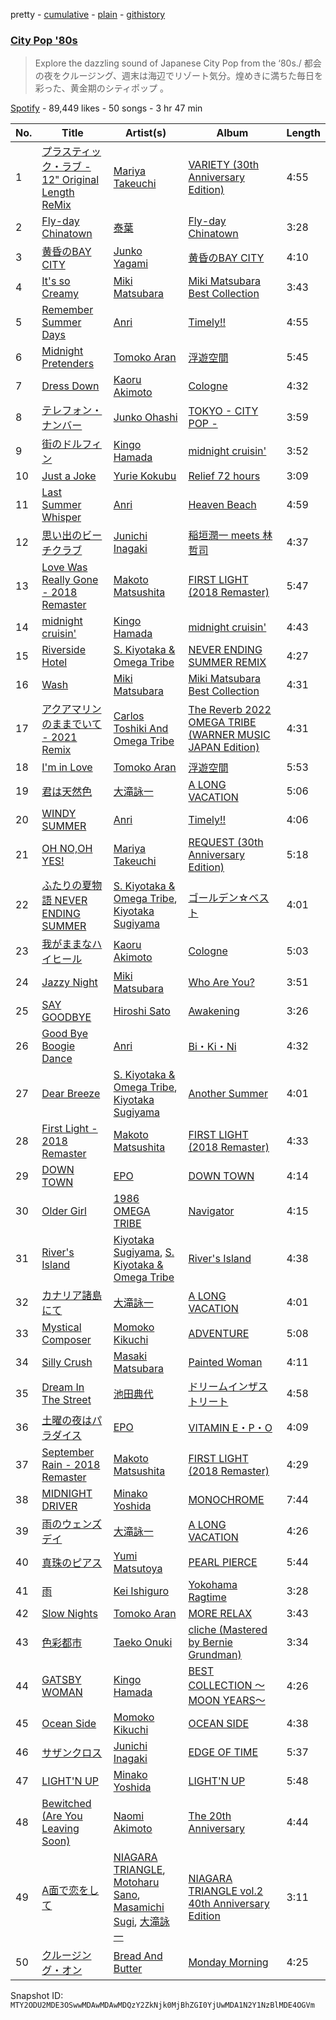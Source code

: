 pretty - [cumulative](/playlists/cumulative/37i9dQZF1DWW28hvtiO3j9.md) - [plain](/playlists/plain/37i9dQZF1DWW28hvtiO3j9) - [githistory](https://github.githistory.xyz/mackorone/spotify-playlist-archive/blob/main/playlists/plain/37i9dQZF1DWW28hvtiO3j9)

### [City Pop '80s](https://open.spotify.com/playlist/37i9dQZF1DWW28hvtiO3j9)

> Explore the dazzling sound of Japanese City Pop from the ‘80s./ 都会の夜をクルージング、週末は海辺でリゾート気分。煌めきに満ちた毎日を彩った、黄金期のシティポップ 。

[Spotify](https://open.spotify.com/user/spotify) - 89,449 likes - 50 songs - 3 hr 47 min

| No. | Title | Artist(s) | Album | Length |
|---|---|---|---|---|
| 1 | [プラスティック・ラブ \- 12" Original Length ReMix](https://open.spotify.com/track/6FhRpVWOtflqDk2UjWMY2N) | [Mariya Takeuchi](https://open.spotify.com/artist/3WwGRA2o4Ux1RRMYaYDh7N) | [VARIETY \(30th Anniversary Edition\)](https://open.spotify.com/album/3CBcuIFKPBBTHy7wLfGudH) | 4:55 |
| 2 | [Fly\-day Chinatown](https://open.spotify.com/track/2uXlHiOE4o5xHOCiob8DKn) | [泰葉](https://open.spotify.com/artist/0W2BSNBblzlWTk4bD2A9uR) | [Fly\-day Chinatown](https://open.spotify.com/album/0dO2tsQmsZzsPnR9qDWTlP) | 3:28 |
| 3 | [黄昏のBAY CITY](https://open.spotify.com/track/4wUQvovMEkByMvZNCecZ9v) | [Junko Yagami](https://open.spotify.com/artist/6ooFYQBSq3sFEipwHfw5gr) | [黄昏のBAY CITY](https://open.spotify.com/album/6g5sC7rh7k1haRFu8VGbrt) | 4:10 |
| 4 | [It's so Creamy](https://open.spotify.com/track/5wxTRe4L7bdHyrF3Nm11lO) | [Miki Matsubara](https://open.spotify.com/artist/4hUmsYcvD8C5zuVSP93jb1) | [Miki Matsubara Best Collection](https://open.spotify.com/album/1ANaxJNBcbOvvycNL4MCL5) | 3:43 |
| 5 | [Remember Summer Days](https://open.spotify.com/track/1qUo7d5lAOclNVbTUY0A2R) | [Anri](https://open.spotify.com/artist/0xGtOrmB2hnrNRLG3vhpSo) | [Timely!!](https://open.spotify.com/album/3OvZYx7AAGplmJjwD29JiV) | 4:55 |
| 6 | [Midnight Pretenders](https://open.spotify.com/track/0JUWF44gfMszGNhjCF7Ufs) | [Tomoko Aran](https://open.spotify.com/artist/2flF63KTodI9rSqbP5gCnp) | [浮遊空間](https://open.spotify.com/album/7fa6VpNPvW2DVbtohJ0x44) | 5:45 |
| 7 | [Dress Down](https://open.spotify.com/track/4M9Op6UQ36mhtjMBuevRYN) | [Kaoru Akimoto](https://open.spotify.com/artist/4LUn6its1opwPzxJC1RM72) | [Cologne](https://open.spotify.com/album/5uEl2mEcKfGMij4tpMT164) | 4:32 |
| 8 | [テレフォン・ナンバー](https://open.spotify.com/track/5SxrdeIHki6FmlsKj2m8mY) | [Junko Ohashi](https://open.spotify.com/artist/7rGbODPTIVjzn3CTR6RCzE) | [TOKYO \- CITY POP \-](https://open.spotify.com/album/4xP3ejIHNS3OPGHfSIrevD) | 3:59 |
| 9 | [街のドルフィン](https://open.spotify.com/track/5w6EvyvomUSWsF430iixmc) | [Kingo Hamada](https://open.spotify.com/artist/2FdiOm1d5IVBdLlobhzlTF) | [midnight cruisin'](https://open.spotify.com/album/30lgWjklkY1TOx7EdiGYlq) | 3:52 |
| 10 | [Just a Joke](https://open.spotify.com/track/1dLeSutde2Nt4DIWaLKxXO) | [Yurie Kokubu](https://open.spotify.com/artist/1TnNKsMdzxwBiHkde10tPX) | [Relief 72 hours](https://open.spotify.com/album/6Flte85iZhB31faD8mWRl5) | 3:09 |
| 11 | [Last Summer Whisper](https://open.spotify.com/track/38LUbz74v3nmP8x0efElw2) | [Anri](https://open.spotify.com/artist/0xGtOrmB2hnrNRLG3vhpSo) | [Heaven Beach](https://open.spotify.com/album/74XLaVRIeHY51nuXcC5RuS) | 4:59 |
| 12 | [思い出のビーチクラブ](https://open.spotify.com/track/6ynyyNv3m9ghqePgtDUQCE) | [Junichi Inagaki](https://open.spotify.com/artist/7tZ4vIF5bfR7cI1VOVPvpy) | [稲垣潤一 meets 林哲司](https://open.spotify.com/album/7AVLTM7be4utQhJ3yPBc89) | 4:37 |
| 13 | [Love Was Really Gone \- 2018 Remaster](https://open.spotify.com/track/2aaOJJd2fBkd4es7vI2h2a) | [Makoto Matsushita](https://open.spotify.com/artist/5qm3bAgsYq5aBOymqkM4gG) | [FIRST LIGHT \(2018 Remaster\)](https://open.spotify.com/album/6iHAKqapZLwgw9yIrVgsUT) | 5:47 |
| 14 | [midnight cruisin'](https://open.spotify.com/track/37NPLfEZQQ0rZTa9SRqWBL) | [Kingo Hamada](https://open.spotify.com/artist/2FdiOm1d5IVBdLlobhzlTF) | [midnight cruisin'](https://open.spotify.com/album/30lgWjklkY1TOx7EdiGYlq) | 4:43 |
| 15 | [Riverside Hotel](https://open.spotify.com/track/1XNCDQ5vKH9Am4d2LiWYzI) | [S\. Kiyotaka & Omega Tribe](https://open.spotify.com/artist/7bG2PIfT22HGxisl6LAohx) | [NEVER ENDING SUMMER REMIX](https://open.spotify.com/album/0ZbNM7icPjo2rt0l56xGWW) | 4:27 |
| 16 | [Wash](https://open.spotify.com/track/0M9q4H3pQaoNUgBXZj34U1) | [Miki Matsubara](https://open.spotify.com/artist/4hUmsYcvD8C5zuVSP93jb1) | [Miki Matsubara Best Collection](https://open.spotify.com/album/1ANaxJNBcbOvvycNL4MCL5) | 4:31 |
| 17 | [アクアマリンのままでいて \- 2021 Remix](https://open.spotify.com/track/3lIgUSh6MzLR0x6jg6EMlZ) | [Carlos Toshiki And Omega Tribe](https://open.spotify.com/artist/3ZSJOcGvaMOI6Op3PYpMM9) | [The Reverb 2022 OMEGA TRIBE \(WARNER MUSIC JAPAN Edition\)](https://open.spotify.com/album/36gn7tmmZceCd3SxHLBrg5) | 4:31 |
| 18 | [I'm in Love](https://open.spotify.com/track/5RSpR665UGsu1FFEq1pG8R) | [Tomoko Aran](https://open.spotify.com/artist/2flF63KTodI9rSqbP5gCnp) | [浮遊空間](https://open.spotify.com/album/7fa6VpNPvW2DVbtohJ0x44) | 5:53 |
| 19 | [君は天然色](https://open.spotify.com/track/0LyR8MZT3A2tp58dgHeNhB) | [大滝詠一](https://open.spotify.com/artist/0cFJWqLH2LZPzuTGS1ljV0) | [A LONG VACATION](https://open.spotify.com/album/3eUV7xEoXqQb43ek7Db04H) | 5:06 |
| 20 | [WINDY SUMMER](https://open.spotify.com/track/7fgmo2cHGzWLexkRhBeECj) | [Anri](https://open.spotify.com/artist/0xGtOrmB2hnrNRLG3vhpSo) | [Timely!!](https://open.spotify.com/album/3OvZYx7AAGplmJjwD29JiV) | 4:06 |
| 21 | [OH NO,OH YES!](https://open.spotify.com/track/7hT9QzdqxxoWB0JtCGuCnD) | [Mariya Takeuchi](https://open.spotify.com/artist/3WwGRA2o4Ux1RRMYaYDh7N) | [REQUEST \(30th Anniversary Edition\)](https://open.spotify.com/album/4IjRikscB01fLT0BtKT5g5) | 5:18 |
| 22 | [ふたりの夏物語 NEVER ENDING SUMMER](https://open.spotify.com/track/1HDqBV6gWeqFStJHLmPjh4) | [S\. Kiyotaka & Omega Tribe](https://open.spotify.com/artist/7bG2PIfT22HGxisl6LAohx), [Kiyotaka Sugiyama](https://open.spotify.com/artist/5Zc8dRhik5WK1nxjzcqwfC) | [ゴールデン☆ベスト](https://open.spotify.com/album/3Vq6k1RTSR7NydAR6AoDw6) | 4:01 |
| 23 | [我がままなハイヒール](https://open.spotify.com/track/0SNdUPM8z7PlBlN3pyqVjB) | [Kaoru Akimoto](https://open.spotify.com/artist/4LUn6its1opwPzxJC1RM72) | [Cologne](https://open.spotify.com/album/5uEl2mEcKfGMij4tpMT164) | 5:03 |
| 24 | [Jazzy Night](https://open.spotify.com/track/2CzYHourfYD0fQBaBHgCNS) | [Miki Matsubara](https://open.spotify.com/artist/4hUmsYcvD8C5zuVSP93jb1) | [Who Are You?](https://open.spotify.com/album/64RtMrgkknSMaWhA8J2mDD) | 3:51 |
| 25 | [SAY GOODBYE](https://open.spotify.com/track/439YMLXTadwJM1AunVQf1V) | [Hiroshi Sato](https://open.spotify.com/artist/71uGKB11tJQ1uuLLppcHDj) | [Awakening](https://open.spotify.com/album/0bBj6hYg0NLPJtiQlKXNRd) | 3:26 |
| 26 | [Good Bye Boogie Dance](https://open.spotify.com/track/5LZja1KAke25BqjsidAcsq) | [Anri](https://open.spotify.com/artist/0xGtOrmB2hnrNRLG3vhpSo) | [Bi・Ki・Ni](https://open.spotify.com/album/2ygK2uxtgO5sTZFs3ye1GT) | 4:32 |
| 27 | [Dear Breeze](https://open.spotify.com/track/0DCzMvkONMvWDiOtVzyRUX) | [S\. Kiyotaka & Omega Tribe](https://open.spotify.com/artist/7bG2PIfT22HGxisl6LAohx), [Kiyotaka Sugiyama](https://open.spotify.com/artist/5Zc8dRhik5WK1nxjzcqwfC) | [Another Summer](https://open.spotify.com/album/1ZluSoV6IVEiQxEfrnIYBB) | 4:01 |
| 28 | [First Light \- 2018 Remaster](https://open.spotify.com/track/5Dra6dW1mc7BOh833TDowz) | [Makoto Matsushita](https://open.spotify.com/artist/5qm3bAgsYq5aBOymqkM4gG) | [FIRST LIGHT \(2018 Remaster\)](https://open.spotify.com/album/6iHAKqapZLwgw9yIrVgsUT) | 4:33 |
| 29 | [DOWN TOWN](https://open.spotify.com/track/1ieDsFmQ8UOXyB0ewolkXH) | [EPO](https://open.spotify.com/artist/0KigzYQAy5EpdIc9g7szPv) | [DOWN TOWN](https://open.spotify.com/album/1N1eSro0gsmLBiQgVS7QBc) | 4:14 |
| 30 | [Older Girl](https://open.spotify.com/track/6oGLKGeI4tM4jaVWe9sBoF) | [1986 OMEGA TRIBE](https://open.spotify.com/artist/0ECegKslGWO6zz3XzTyIwQ) | [Navigator](https://open.spotify.com/album/4dDdb8mXZgAcw6QAO6oKc9) | 4:15 |
| 31 | [River's Island](https://open.spotify.com/track/22p7tgi6cFVBaH7vAbgcUY) | [Kiyotaka Sugiyama](https://open.spotify.com/artist/5Zc8dRhik5WK1nxjzcqwfC), [S\. Kiyotaka & Omega Tribe](https://open.spotify.com/artist/7bG2PIfT22HGxisl6LAohx) | [River's Island](https://open.spotify.com/album/6HM0SPu1eIv721SbsO8l3o) | 4:38 |
| 32 | [カナリア諸島にて](https://open.spotify.com/track/38XNkVwthnLAUH2RmoKCz3) | [大滝詠一](https://open.spotify.com/artist/0cFJWqLH2LZPzuTGS1ljV0) | [A LONG VACATION](https://open.spotify.com/album/3eUV7xEoXqQb43ek7Db04H) | 4:01 |
| 33 | [Mystical Composer](https://open.spotify.com/track/0eikLFcQlkRvxvNIQmf5ec) | [Momoko Kikuchi](https://open.spotify.com/artist/0gT302jqzDIhNWY8YpzDCs) | [ADVENTURE](https://open.spotify.com/album/1VBTH11KSAOmymdocgM4qR) | 5:08 |
| 34 | [Silly Crush](https://open.spotify.com/track/44MAe7e2MbOPLnP3XWC8ie) | [Masaki Matsubara](https://open.spotify.com/artist/5pDFSAj0BZHUN8Uw2C5VhA) | [Painted Woman](https://open.spotify.com/album/0mZOYr5JOK30XDTzaYSQFw) | 4:11 |
| 35 | [Dream In The Street](https://open.spotify.com/track/1SmMLu0AFRNt2V83d12C2s) | [池田典代](https://open.spotify.com/artist/5FlsplkyPTzOB2aWgz2X1M) | [ドリームインザストリート](https://open.spotify.com/album/1PiaTy82mFLT9PTj2GsLuH) | 4:58 |
| 36 | [土曜の夜はパラダイス](https://open.spotify.com/track/0nS9XbCc736b2TIXOdrkNe) | [EPO](https://open.spotify.com/artist/0KigzYQAy5EpdIc9g7szPv) | [VITAMIN E・P・O](https://open.spotify.com/album/6IpND4kv199toWznRRTqrW) | 4:09 |
| 37 | [September Rain \- 2018 Remaster](https://open.spotify.com/track/25z4QmWYR2stp1xbVcG51J) | [Makoto Matsushita](https://open.spotify.com/artist/5qm3bAgsYq5aBOymqkM4gG) | [FIRST LIGHT \(2018 Remaster\)](https://open.spotify.com/album/6iHAKqapZLwgw9yIrVgsUT) | 4:29 |
| 38 | [MIDNIGHT DRIVER](https://open.spotify.com/track/2wKsVeNrzorCLCix24ljAU) | [Minako Yoshida](https://open.spotify.com/artist/5vYmBw71RC0kABACDCq4Zi) | [MONOCHROME](https://open.spotify.com/album/3jaNik4jYyepujb5xplAYo) | 7:44 |
| 39 | [雨のウェンズデイ](https://open.spotify.com/track/05cPxtumQhtpLhPBnnCf3x) | [大滝詠一](https://open.spotify.com/artist/0cFJWqLH2LZPzuTGS1ljV0) | [A LONG VACATION](https://open.spotify.com/album/3eUV7xEoXqQb43ek7Db04H) | 4:26 |
| 40 | [真珠のピアス](https://open.spotify.com/track/6D51xQYMQkh6LFOFlp3Gad) | [Yumi Matsutoya](https://open.spotify.com/artist/1LQQtqc1vQ1neUgZrjYlEU) | [PEARL PIERCE](https://open.spotify.com/album/2KftKQGKx6r6zREGJq1cLa) | 5:44 |
| 41 | [雨](https://open.spotify.com/track/697jY7OLi15Iv3YUMrrULD) | [Kei Ishiguro](https://open.spotify.com/artist/3wiCwqhbzyXzW8GI7WfZSM) | [Yokohama Ragtime](https://open.spotify.com/album/7qjft00dDfIB21CxjCGjiJ) | 3:28 |
| 42 | [Slow Nights](https://open.spotify.com/track/4TQVYbMBXqzBlKrVeW1Nsd) | [Tomoko Aran](https://open.spotify.com/artist/2flF63KTodI9rSqbP5gCnp) | [MORE RELAX](https://open.spotify.com/album/57PGfsHat10fVPFSrqROIa) | 3:43 |
| 43 | [色彩都市](https://open.spotify.com/track/1NPwuNYRugoQz8y5HTnIBL) | [Taeko Onuki](https://open.spotify.com/artist/5QeCklzEEYSSLWeUxuWeBy) | [cliche \(Mastered by Bernie Grundman\)](https://open.spotify.com/album/4al3d0A9Ial2N26xVMa2EM) | 3:34 |
| 44 | [GATSBY WOMAN](https://open.spotify.com/track/4O02HMxIxGLptYi4ngd0es) | [Kingo Hamada](https://open.spotify.com/artist/2FdiOm1d5IVBdLlobhzlTF) | [BEST COLLECTION 〜MOON YEARS〜](https://open.spotify.com/album/4KiV0b6zN4dDIXYBsvYVcw) | 4:26 |
| 45 | [Ocean Side](https://open.spotify.com/track/6eyiIH5DfjHkqRQMZvdLUV) | [Momoko Kikuchi](https://open.spotify.com/artist/0gT302jqzDIhNWY8YpzDCs) | [OCEAN SIDE](https://open.spotify.com/album/0luQvYcktzmxqbeCZ9owhw) | 4:38 |
| 46 | [サザンクロス](https://open.spotify.com/track/1kRBdvP2yok6k2mL0xxLWq) | [Junichi Inagaki](https://open.spotify.com/artist/7tZ4vIF5bfR7cI1VOVPvpy) | [EDGE OF TIME](https://open.spotify.com/album/1AQ8E6n2dX0GBE53bGL7hj) | 5:37 |
| 47 | [LIGHT'N UP](https://open.spotify.com/track/2zelDSKrMkJzWNjgfRrQDi) | [Minako Yoshida](https://open.spotify.com/artist/5vYmBw71RC0kABACDCq4Zi) | [LIGHT'N UP](https://open.spotify.com/album/1HkD7anWh1N7oUqQvbHQa7) | 5:48 |
| 48 | [Bewitched \(Are You Leaving Soon\)](https://open.spotify.com/track/2GWrllGqXji3zboRZZItyy) | [Naomi Akimoto](https://open.spotify.com/artist/4tVWj4YQ5kteJu56XOphEl) | [The 20th Anniversary](https://open.spotify.com/album/1WfGuS4y9cMowFLTCMplPd) | 4:44 |
| 49 | [A面で恋をして](https://open.spotify.com/track/6jsFJedHQqWpySVjRXn4lH) | [NIAGARA TRIANGLE](https://open.spotify.com/artist/2Z7xG1x1KFkKXGQmr38j1M), [Motoharu Sano](https://open.spotify.com/artist/286Db6EQmfgB3SJYulhGqb), [Masamichi Sugi](https://open.spotify.com/artist/0sunKSW71vUUlXKwwJQKKH), [大滝詠一](https://open.spotify.com/artist/0cFJWqLH2LZPzuTGS1ljV0) | [NIAGARA TRIANGLE vol.2 40th Anniversary Edition](https://open.spotify.com/album/1eXJvf74OeQnFlx6G7qbCJ) | 3:11 |
| 50 | [クルージング・オン](https://open.spotify.com/track/2MQUTZtyF7azClmtcbQwFB) | [Bread And Butter](https://open.spotify.com/artist/3OldswvDMARe1uWLYSrdEz) | [Monday Morning](https://open.spotify.com/album/3AXCgA9qtAcTM3zatEKkje) | 4:25 |

Snapshot ID: `MTY2ODU2MDE3OSwwMDAwMDAwMDQzY2ZkNjk0MjBhZGI0YjUwMDA1N2Y1NzBlMDE4OGVm`
